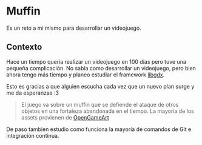# Muffin

Es un reto a mi mismo para desarrollar un videojuego.

## Contexto

Hace un tiempo queria realizar un videojuego en 100 días pero tuve una pequeña complicación.
No sabía como desarrollar un videojuego, pero bien ahora tengo más tiempo y planeo estudiar el framework [libgdx](https://libgdx.com/).

Esto es gracias a que alguien escucha cada vez que un nuevo plan surge y me da esperanzas :3

> El juego va sobre un muffin que se defiende el ataque de otros objetos en una fortaleza abandonada en el tiempo.
> La mayoria de los assets provienen de [OpenGameArt](https://opengameart.org/)

De paso tambien estudio como funciona la mayoría de comandos de Git e integración continua.
